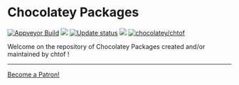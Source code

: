 # Chocolatey Packages

<!-- EDIT ME-->

[![Appveyor Build](https://ci.appveyor.com/api/projects/status/github/chtof/chocolatey-packages?svg=true)](https://ci.appveyor.com/project/chtof/chocolatey-packages)
[![](http://transparent-favicon.info/favicon.ico)](#)
[![Update status](https://img.shields.io/badge/Update-Status-blue.svg)](https://gist.github.com/chtof/393704c64c2344f0f8e029cd57bebd2b)
[![](http://transparent-favicon.info/favicon.ico)](#)
[![chocolatey/chtof](https://img.shields.io/badge/Chocolatey-chtof-yellowgreen.svg)](https://chocolatey.org/profiles/chtof)

<!-- REMOVE THE squiggles "~" surrounding this (this should not be a code block) -->

Welcome on the repository of Chocolatey Packages created and/or maintained by chtof !

---
<a href="https://www.patreon.com/bePatron?u=21028106" data-patreon-widget-type="become-patron-button">Become a Patron!</a><script async src="https://c6.patreon.com/becomePatronButton.bundle.js"></script>
